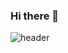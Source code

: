 ### Hi there 👋

![header](https://capsule-render.vercel.app/api?type=wave&color=auto&height=300&section=header&text=쓰고싶은말&fontSize=90)

<!--
**psmoon7304/psmoon7304** is a ✨ _special_ ✨ repository because its `README.md` (this file) appears on your GitHub profile.

Here are some ideas to get you started:

- 🔭 I’m currently working on ...
- 🌱 I’m currently learning ...
- 👯 I’m looking to collaborate on ...
- 🤔 I’m looking for help with ...
- 💬 Ask me about ...
- 📫 How to reach me: ...
- 😄 Pronouns: ...
- ⚡ Fun fact: ...
-->
